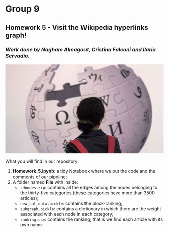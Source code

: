 # Group 9
## Homework 5 - Visit the Wikipedia hyperlinks graph!
### *Work done by Nagham Almagout, Cristina Falconi and Ilaria Servadio.*
![](https://github.com/IlariaSe/HW_5/blob/master/wiki.jpg)

What you will find in our repository:
1. **Homework_5.ipynb**: a tidy Notebook where we put the code and the comments of our pipeline;
2. A folder named **File** with inside:
    - `sdnodes.zip`: contains all the edges among the nodes belonging to the thirty-five categories (these categories have more than 3500 articles);
    - `new_cat_data.pickle`: contains the block-ranking;
    - `subgraph.pickle`: contains a dictionary in which there are the weight associated with each node in each category;
    - `ranking.csv`: contains the ranking; that is we find each article with its own name.
